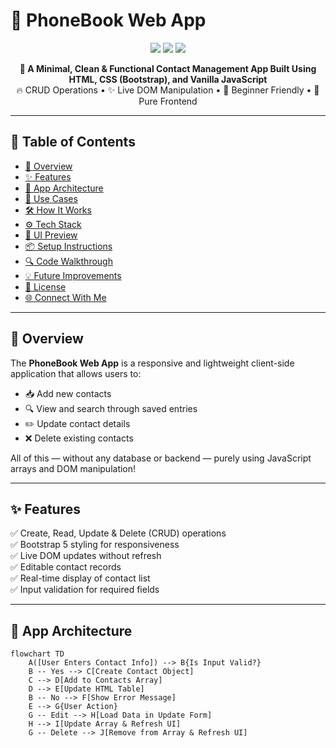 # 📱 PhoneBook Web App

<p align="center">
  <img src="https://img.shields.io/badge/Status-Active-success?style=flat-square"/>
  <img src="https://img.shields.io/badge/Built%20With-JavaScript-blue?style=flat-square"/>
  <img src="https://img.shields.io/badge/License-MIT-green?style=flat-square"/>
</p>

<p align="center">
  <b>📇 A Minimal, Clean & Functional Contact Management App Built Using HTML, CSS (Bootstrap), and Vanilla JavaScript</b><br>
  🔥 CRUD Operations • ✨ Live DOM Manipulation • 🧠 Beginner Friendly • 🎯 Pure Frontend
</p>

---

## 📌 Table of Contents

- [🚀 Overview](#-overview)
- [✨ Features](#-features)
- [🧠 App Architecture](#-app-architecture)
- [🎯 Use Cases](#-use-cases)
- [🛠️ How It Works](#️-how-it-works)
- [⚙️ Tech Stack](#-tech-stack)
- [📸 UI Preview](#-ui-preview)
- [📦 Setup Instructions](#-setup-instructions)
- [🔍 Code Walkthrough](#-code-walkthrough)
- [💡 Future Improvements](#-future-improvements)
- [📜 License](#-license)
- [🌐 Connect With Me](#-connect-with-me)

---

## 🚀 Overview

The **PhoneBook Web App** is a responsive and lightweight client-side application that allows users to:

- 📥 Add new contacts  
- 🔍 View and search through saved entries  
- ✏️ Update contact details  
- ❌ Delete existing contacts  

All of this — without any database or backend — purely using JavaScript arrays and DOM manipulation!

---

## ✨ Features

✅ Create, Read, Update & Delete (CRUD) operations  
✅ Bootstrap 5 styling for responsiveness  
✅ Live DOM updates without refresh  
✅ Editable contact records  
✅ Real-time display of contact list  
✅ Input validation for required fields

---

## 🧠 App Architecture

```mermaid
flowchart TD
    A([User Enters Contact Info]) --> B{Is Input Valid?}
    B -- Yes --> C[Create Contact Object]
    C --> D[Add to Contacts Array]
    D --> E[Update HTML Table]
    B -- No --> F[Show Error Message]
    E --> G{User Action}
    G -- Edit --> H[Load Data in Update Form]
    H --> I[Update Array & Refresh UI]
    G -- Delete --> J[Remove from Array & Refresh UI]
